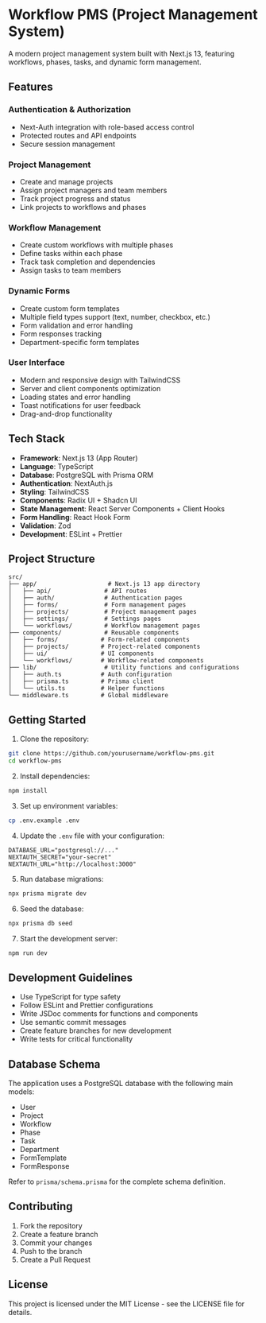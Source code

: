 # Workflow PMS (Project Management System)

A modern project management system built with Next.js 13, featuring workflows, phases, tasks, and dynamic form management.

## Features

### Authentication & Authorization
- Next-Auth integration with role-based access control
- Protected routes and API endpoints
- Secure session management

### Project Management
- Create and manage projects
- Assign project managers and team members
- Track project progress and status
- Link projects to workflows and phases

### Workflow Management
- Create custom workflows with multiple phases
- Define tasks within each phase
- Track task completion and dependencies
- Assign tasks to team members

### Dynamic Forms
- Create custom form templates
- Multiple field types support (text, number, checkbox, etc.)
- Form validation and error handling
- Form responses tracking
- Department-specific form templates

### User Interface
- Modern and responsive design with TailwindCSS
- Server and client components optimization
- Loading states and error handling
- Toast notifications for user feedback
- Drag-and-drop functionality

## Tech Stack

- **Framework**: Next.js 13 (App Router)
- **Language**: TypeScript
- **Database**: PostgreSQL with Prisma ORM
- **Authentication**: NextAuth.js
- **Styling**: TailwindCSS
- **Components**: Radix UI + Shadcn UI
- **State Management**: React Server Components + Client Hooks
- **Form Handling**: React Hook Form
- **Validation**: Zod
- **Development**: ESLint + Prettier

## Project Structure

```
src/
├── app/                    # Next.js 13 app directory
│   ├── api/               # API routes
│   ├── auth/              # Authentication pages
│   ├── forms/             # Form management pages
│   ├── projects/          # Project management pages
│   ├── settings/          # Settings pages
│   └── workflows/         # Workflow management pages
├── components/            # Reusable components
│   ├── forms/            # Form-related components
│   ├── projects/         # Project-related components
│   ├── ui/               # UI components
│   └── workflows/        # Workflow-related components
├── lib/                   # Utility functions and configurations
│   ├── auth.ts           # Auth configuration
│   ├── prisma.ts         # Prisma client
│   └── utils.ts          # Helper functions
└── middleware.ts         # Global middleware
```

## Getting Started

1. Clone the repository:
```bash
git clone https://github.com/yourusername/workflow-pms.git
cd workflow-pms
```

2. Install dependencies:
```bash
npm install
```

3. Set up environment variables:
```bash
cp .env.example .env
```

4. Update the `.env` file with your configuration:
```env
DATABASE_URL="postgresql://..."
NEXTAUTH_SECRET="your-secret"
NEXTAUTH_URL="http://localhost:3000"
```

5. Run database migrations:
```bash
npx prisma migrate dev
```

6. Seed the database:
```bash
npx prisma db seed
```

7. Start the development server:
```bash
npm run dev
```

## Development Guidelines

- Use TypeScript for type safety
- Follow ESLint and Prettier configurations
- Write JSDoc comments for functions and components
- Use semantic commit messages
- Create feature branches for new development
- Write tests for critical functionality

## Database Schema

The application uses a PostgreSQL database with the following main models:

- User
- Project
- Workflow
- Phase
- Task
- Department
- FormTemplate
- FormResponse

Refer to `prisma/schema.prisma` for the complete schema definition.

## Contributing

1. Fork the repository
2. Create a feature branch
3. Commit your changes
4. Push to the branch
5. Create a Pull Request

## License

This project is licensed under the MIT License - see the LICENSE file for details.
